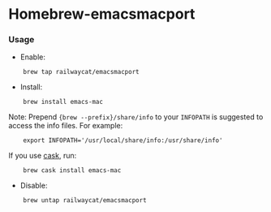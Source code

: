 # Homebrew-emacsmacport
### Usage
- Enable:
```
    brew tap railwaycat/emacsmacport
```

- Install:
```
    brew install emacs-mac
```

Note: Prepend `{brew --prefix}/share/info` to your `INFOPATH` is suggested to access the info files. For example:


```
    export INFOPATH='/usr/local/share/info:/usr/share/info'
```

If you use [cask](http://caskroom.io/), run:

```
    brew cask install emacs-mac
```

- Disable:
```
    brew untap railwaycat/emacsmacport
```
